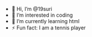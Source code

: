 - 👋 Hi, I’m @19suri
- 👀 I’m interested in coding 
- 🌱 I’m currently learning html
- ⚡ Fun fact: I am a tennis player 

<!---
19suri/19suri is a ✨ special ✨ repository because its `README.md` (this file) appears on your GitHub profile.
You can click the Preview link to take a look at your changes.
--->
